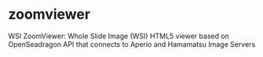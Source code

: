 zoomviewer
==========

WSI ZoomViewer: 
Whole Slide Image (WSI) HTML5 viewer based on OpenSeadragon API that connects to Aperio and Hamamatsu Image Servers
